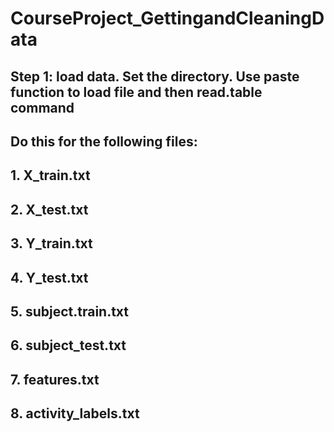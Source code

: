 # CourseProject_GettingandCleaningData 

## Step 1: load data. Set the directory. Use paste function to load file and then read.table command
## Do this for the following files:
## 1. X_train.txt
## 2. X_test.txt
## 3. Y_train.txt
## 4. Y_test.txt
## 5. subject.train.txt
## 6. subject_test.txt
## 7. features.txt
## 8. activity_labels.txt


